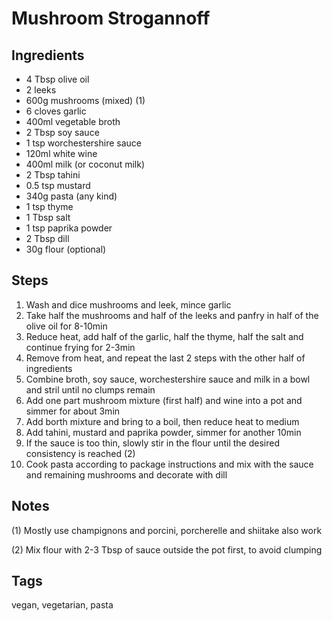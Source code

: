 # Mushroom Strogannoff

## Ingredients

* 4 Tbsp olive oil
* 2 leeks
* 600g mushrooms (mixed) (1)
* 6 cloves garlic
* 400ml vegetable broth
* 2 Tbsp soy sauce
* 1 tsp worchestershire sauce
* 120ml white wine
* 400ml milk (or coconut milk)
* 2 Tbsp tahini
* 0.5 tsp mustard
* 340g pasta (any kind)
* 1 tsp thyme
* 1 Tbsp salt 
* 1 tsp paprika powder
* 2 Tbsp dill
* 30g flour (optional)

## Steps

1. Wash and dice mushrooms and leek, mince garlic
2. Take half the mushrooms and half of the leeks and panfry in half of the olive oil for 8-10min
3. Reduce heat, add half of the garlic, half the thyme, half the salt and continue frying for 2-3min
4. Remove from heat, and repeat the last 2 steps with the other half of ingredients
5. Combine broth, soy sauce, worchestershire sauce and milk in a bowl and stril until no clumps remain
6. Add one part mushroom mixture (first half) and wine into a pot and simmer for about 3min
7. Add borth mixture and bring to a boil, then reduce heat to medium
8. Add tahini, mustard and paprika powder, simmer for another 10min
9. If the sauce is too thin, slowly stir in the flour until the desired consistency is reached (2)
10. Cook pasta according to package instructions and mix with the sauce and remaining mushrooms and decorate with dill

## Notes

(1) Mostly use champignons and porcini, porcherelle and shiitake also work

(2) Mix flour with 2-3 Tbsp of sauce outside the pot first, to avoid clumping

## Tags
vegan, vegetarian, pasta
